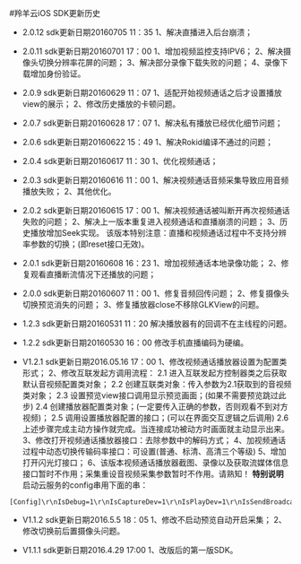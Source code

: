 #羚羊云iOS SDK更新历史

- 2.0.12 sdk更新日期20160705 11：35
1、解决直播进入后台崩溃；

- 2.0.11 sdk更新日期20160701 17：00
1、增加视频监控支持IPV6；
2、解决摄像头切换分辨率花屏的问题；
3、解决部分录像下载失败的问题；
4、录像下载增加身份验证。

- 2.0.9 sdk更新日期20160629 11：07
1、适配开始视频通话之后才设置播放view的展示；
2、修改历史播放的卡顿问题。

- 2.0.7 sdk更新日期20160628 17：07
1、解决私有播放已经优化细节问题；


- 2.0.6 sdk更新日期20160622 15：49
1、解决Rokid编译不通过的问题；


- 2.0.4 sdk更新日期20160617 11：30
1、优化视频通话；


- 2.0.3 sdk更新日期20160616 11：00
1、解决视频通话音频采集导致应用音频播放失败；
2、其他优化。

- 2.0.2 sdk更新日期20160615 17：00
1、解决视频通话被叫断开再次视频通话失败的问题；
2、解决上一版本重复进入视频通话和直播崩溃的问题；
3、历史播放增加Seek实现。
该版本特别注意：直播和视频通话过程中不支持分辨率参数的切换；(即reset接口无效)。

- 2.0.1 sdk更新日期20160608 16：23
1、增加视频通话本地录像功能；
2、修复观看直播断流情况下还播放的问题；


- 2.0.0 sdk更新日期20160607 11：00
1、修复音频回传问题；
2、修复摄像头切换预览消失的问题；
3、修复播放器close不移除GLKView的问题。

- 1.2.3 sdk更新日期20160531 11：20
解决播放器有的回调不在主线程的问题。

- 1.2.2 sdk更新日期20160530 16：00
修改手机直播编码为硬编。
 
- V1.2.1 sdk更新日期2016.05.16 17：00
1、修改视频通话播放器设置为配置类形式；
2、修改互联发起方调用流程：
2.1 进入互联发起方控制器类之后获取默认音视频配置类对象；
2.2 创建互联类对象：传入参数为2.1获取到的音视频类对象；
2.3 设置预览view接口调用显示预览画面；(如果不需要预览跳过此步)
2.4 创建播放器配置类对象；(一定要传入正确的参数，否则观看不到对方视频)；
2.5 调用设置播放器配置的接口；(可以在界面交互逻辑之后调用)
2.6 上述步骤完成主动方操作就完成。当连接成功被动方时画面就主动显示出来。
3、修改打开视频通话播放器接口：去除参数中的解码方式；
4、加视频通话过程中动态切换传输码率接口：可设置(普通、标清、高清三个等级)
5、增加打开闪光灯接口；
6、该版本视频通话播放器截图、录像以及获取流媒体信息接口暂时不作用；采集重设音视频采集参数暂时不作用。请熟知！
**特别说明**
启动云服务的config串用下面的串：
```
[Config]\r\nIsDebug=1\r\nIsCaptureDev=1\r\nIsPlayDev=1\r\nIsSendBroadcast=0\r\nUdpSendInterval=2\r\nSendPacketBufferLength=1408\r\nRecvPacketBufferLength=1408\r\n[Tracker]\r\nCount=3\r\nIP1=121.42.156.148\r\nPort1=80\r\nIP2=182.254.149.39\r\nPort2=80\r\nIP3=203.195.157.248\r\nPort3=80\r\n[RealtimeModeConfig]\r\nLongConncettionServerIP=223.202.103.146\r\nLongConncettionServerPort=8088\r\nDebugServerIP=120.24.56.51\r\nDebugServerPort=41234\r\nRealtimeModeConfigString=00000000000000\r\nPlayerDataBufferDelayLength=6
```

- V1.1.2 sdk更新日期2016.5.5 18：05
1、修改不启动预览自动开启采集；
2、修改切换前后置摄像头问题。

- V1.1.1 sdk更新日期2016.4.29 17:00
1、改版后的第一版SDK。

